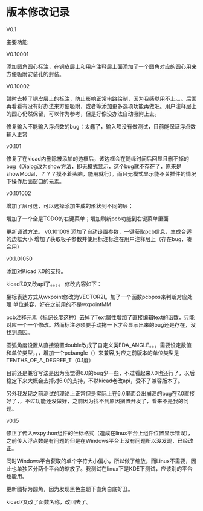 
# 版本修改记录
V0.1

主要功能

V0.10001

添加圆角圆心标注，在铜皮层上和用户注释层上面添加了一个圆角对应的圆心用来方便吸附安装孔的封装。

V0.10002

暂时去掉了铜皮层上的标注，防止影响正常电路绘制，因为我感觉用不上。。。后面再看看有没有好办法来方便吸附，或者等添加更多选项功能再做吧。用户注释层上的圆心仍然保留，可以作为参考，但是好像没办法自动吸附上去。

修复输入不能输入浮点数的bug：太蠢了，输入项没有做测试，目前能保证浮点数输入正常

v0.101

修复了在kicad内删除被添加的边框后，该边框会在随缘时间后回显且删不掉的bug（Dialog改为show方法，即无模式显示，这个bug就不存在了，原来是showModal，？？？摸不着头脑，能用就行）。而且无模式显示能不关插件的情况下操作后面窗口的元素。

v0.101002

增加了层可选，可以选择添加生成的形状到不同的层；

增加了一个全是TODO的右键菜单；增加刷新pcb功能到右键菜单里面

更新调试方法。
v0.101009
添加了自动设置参数，一键获取pcb信息，生成合适的边框大小
增加了获取板子参数并使用标注标注在用户注释层上（存在bug，凑合用）

v0.1.01050

添加对Kicad 7.0的支持。

kicad7.0又改api了。。。。 修改内容如下：

坐标表达方式从wxpoint修改为VECTOR2I。加了一个函数pcbpos来判断对应处理 单位兼容，好在之前用的不是wxpointMM

pcb注释元素（标记长度这种）去掉了Text属性增加了直接编辑text的函数，只能对应一个一个修改。然而标注必须要手动拖一下才会显示出来的bug还是存在，没找到原因。

圆弧角度设置从直接设置double改成了自定义类EDA_ANGLE。。。需要设定数值和单位类型，，，增加一个pcbangle（）来兼容,对应之前版本的单位类型是TENTHS_OF_A_DEGREE_T（0.1度）

目前还是兼容写法是因为我觉得6.0的bug少一些，不过看起来7.0也还行了，以后稳定下来大概会去掉对6.0的支持，不然kicad老改api，受不了兼容版本了。

另外我发现之前测试的理论上正常但是实际上在6.0里面会出崩溃的bug在7.0直接好了，，不过功能还没做好，之前因为找不到原因搁置开发了，看来不是我的问题。

v0.15

修正了传入wxpython组件的坐标格式（造成在linux平台上组件位置显示错误），之前传入浮点数是有问题的但是在Windows平台上没有问题所以没发现，已经改正。

同时Windows平台获取的单个字符大小偏小，所以做了缩放，而Linux不需要，因此也单独区分两个平台的缩放了。我测试在linux下是KDE下测试，应该别的平台也能用。

更新图标为圆角，因为发现黑色主题下直角白底好丑。

kicad7又改了函数名称，改回去了。